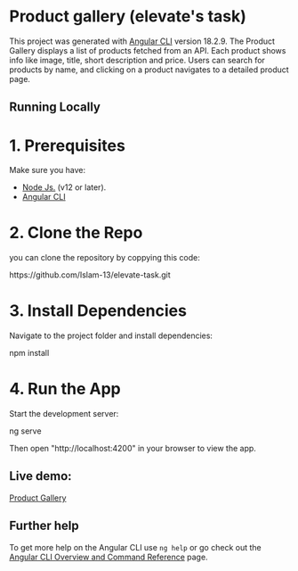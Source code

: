 # Product gallery (elevate's task)

This project was generated with [Angular CLI](https://github.com/angular/angular-cli) version 18.2.9.
The Product Gallery displays a list of products fetched from an API. Each product shows info like image, title, short description and price. Users can search for products by name, and clicking on a product navigates to a detailed product page.

## Running Locally

# 1. Prerequisites

<p>Make sure you have:</p>
<ul>
  <li>
    <a href="https://nodejs.org" target="_blank">Node Js.</a> (v12 or later).
  </li>
  <li>
    <a href="https://angular.dev/tools/cli" target="_blank">Angular CLI</a>
  </li>
</ul>

# 2. Clone the Repo

you can clone the repository by coppying this code:

<p> https://github.com/Islam-13/elevate-task.git </p>

# 3. Install Dependencies

Navigate to the project folder and install dependencies:
<p>npm install</p>

# 4. Run the App

Start the development server:
<p>ng serve</p>
<p>Then open "http://localhost:4200" in your browser to view the app.</p>

## Live demo: 

<a href="https://elevate-task-1.web.app" target="_blank" >Product Gallery</a>


## Further help

To get more help on the Angular CLI use `ng help` or go check out the [Angular CLI Overview and Command Reference](https://angular.dev/tools/cli) page.
